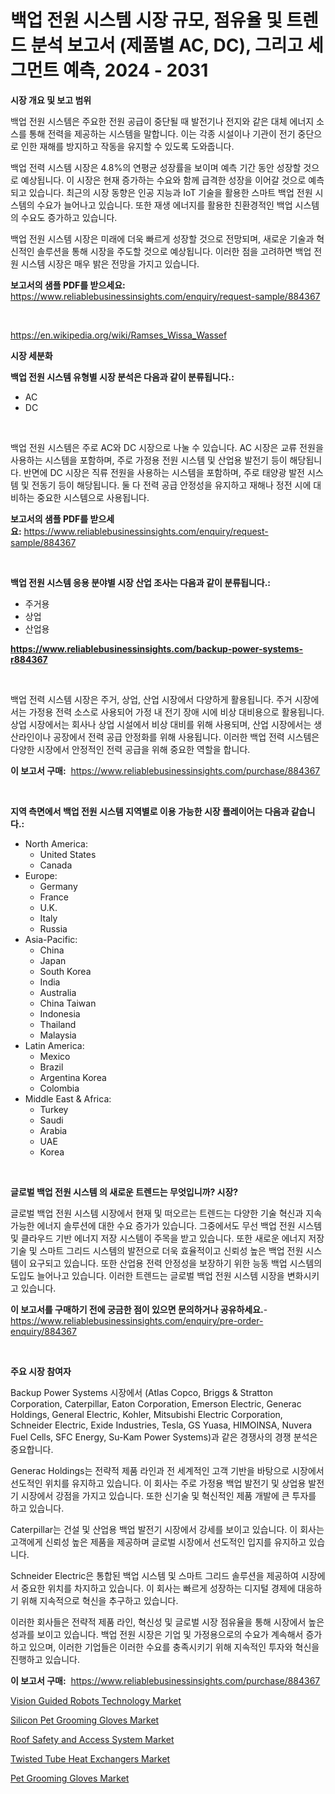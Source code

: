 <p><h1>백업 전원 시스템 시장 규모, 점유율 및 트렌드 분석 보고서 (제품별 AC, DC), 그리고 세그먼트 예측, 2024 - 2031</h1></p><p><strong>시장 개요 및 보고 범위</strong></p>
<p><p>백업 전원 시스템은 주요한 전원 공급이 중단될 때 발전기나 전지와 같은 대체 에너지 소스를 통해 전력을 제공하는 시스템을 말합니다. 이는 각종 시설이나 기관이 전기 중단으로 인한 재해를 방지하고 작동을 유지할 수 있도록 도와줍니다.</p><p>백업 전력 시스템 시장은 4.8%의 연평균 성장률을 보이며 예측 기간 동안 성장할 것으로 예상됩니다. 이 시장은 현재 증가하는 수요와 함께 급격한 성장을 이어갈 것으로 예측되고 있습니다. 최근의 시장 동향은 인공 지능과 IoT 기술을 활용한 스마트 백업 전원 시스템의 수요가 늘어나고 있습니다. 또한 재생 에너지를 활용한 친환경적인 백업 시스템의 수요도 증가하고 있습니다.</p><p>백업 전원 시스템 시장은 미래에 더욱 빠르게 성장할 것으로 전망되며, 새로운 기술과 혁신적인 솔루션을 통해 시장을 주도할 것으로 예상됩니다. 이러한 점을 고려하면 백업 전원 시스템 시장은 매우 밝은 전망을 가지고 있습니다.</p></p>
<p><strong>보고서의 샘플 PDF를 받으세요:</strong> <a href="https://www.reliablebusinessinsights.com/enquiry/request-sample/884367">https://www.reliablebusinessinsights.com/enquiry/request-sample/884367</a></p>
<p>&nbsp;</p>
<p><a href="https://en.wikipedia.org/wiki/Ramses_Wissa_Wassef">https://en.wikipedia.org/wiki/Ramses_Wissa_Wassef</a></p>
<p><strong>시장 세분화</strong></p>
<p><strong>백업 전원 시스템 유형별 시장 분석은 다음과 같이 분류됩니다.:</strong></p>
<p><ul><li>AC</li><li>DC</li></ul></p>
<p>&nbsp;</p>
<p><p>백업 전원 시스템은 주로 AC와 DC 시장으로 나눌 수 있습니다. AC 시장은 교류 전원을 사용하는 시스템을 포함하며, 주로 가정용 전원 시스템 및 산업용 발전기 등이 해당됩니다. 반면에 DC 시장은 직류 전원을 사용하는 시스템을 포함하며, 주로 태양광 발전 시스템 및 전동기 등이 해당됩니다. 둘 다 전력 공급 안정성을 유지하고 재해나 정전 시에 대비하는 중요한 시스템으로 사용됩니다.</p></p>
<p><strong>보고서의 샘플 PDF를 받으세요:</strong>&nbsp;<a href="https://www.reliablebusinessinsights.com/enquiry/request-sample/884367">https://www.reliablebusinessinsights.com/enquiry/request-sample/884367</a></p>
<p>&nbsp;</p>
<p><strong> 백업 전원 시스템 응용 분야별 시장 산업 조사는 다음과 같이 분류됩니다.:</strong></p>
<p><ul><li>주거용</li><li>상업</li><li>산업용</li></ul></p>
<p><strong><a href="https://www.reliablebusinessinsights.com/backup-power-systems-r884367">https://www.reliablebusinessinsights.com/backup-power-systems-r884367</a></strong></p>
<p>&nbsp;</p>
<p><p>백업 전력 시스템 시장은 주거, 상업, 산업 시장에서 다양하게 활용됩니다. 주거 시장에서는 가정용 전력 소스로 사용되어 가정 내 전기 장애 시에 비상 대비용으로 활용됩니다. 상업 시장에서는 회사나 상업 시설에서 비상 대비를 위해 사용되며, 산업 시장에서는 생산라인이나 공장에서 전력 공급 안정화를 위해 사용됩니다. 이러한 백업 전력 시스템은 다양한 시장에서 안정적인 전력 공급을 위해 중요한 역할을 합니다.</p></p>
<p><strong>이 보고서 구매:</strong>&nbsp; <a href="https://www.reliablebusinessinsights.com/purchase/884367">https://www.reliablebusinessinsights.com/purchase/884367</a></p>
<p>&nbsp;</p>
<p><strong>지역 측면에서 백업 전원 시스템 지역별로 이용 가능한 시장 플레이어는 다음과 같습니다.:</strong></p>
<p><ul>
    <li>
        North America:
        <ul>
            <li>United States</li>
            <li>Canada</li>
        </ul>
    </li>
    <li>
        Europe:
        <ul>
            <li>Germany</li>
            <li>France</li>
            <li>U.K.</li>
            <li>Italy</li>
            <li>Russia</li>
        </ul>
    </li>
    <li>
        Asia-Pacific:
        <ul>
            <li>China</li>
            <li>Japan</li>
            <li>South Korea</li>
            <li>India</li>
            <li>Australia</li>
            <li>China Taiwan</li>
            <li>Indonesia</li>
            <li>Thailand</li>
            <li>Malaysia</li>
        </ul>
    </li>
    <li>
        Latin America:
        <ul>
            <li>Mexico</li>
            <li>Brazil</li>
            <li>Argentina Korea</li>
            <li>Colombia</li>
        </ul>
    </li>
    <li>
        Middle East & Africa:
        <ul>
            <li>Turkey</li>
            <li>Saudi</li>
            <li>Arabia</li>
            <li>UAE</li>
            <li>Korea</li>
        </ul>
    </li>
    </ul></p>
<p>&nbsp;</p>
<p><strong>글로벌 백업 전원 시스템 의 새로운 트렌드는 무엇입니까? 시장?</strong></p>
<p><p>글로벌 백업 전원 시스템 시장에서 현재 및 떠오르는 트렌드는 다양한 기술 혁신과 지속 가능한 에너지 솔루션에 대한 수요 증가가 있습니다. 그중에서도 무선 백업 전원 시스템 및 클라우드 기반 에너지 저장 시스템이 주목을 받고 있습니다. 또한 새로운 에너지 저장 기술 및 스마트 그리드 시스템의 발전으로 더욱 효율적이고 신뢰성 높은 백업 전원 시스템이 요구되고 있습니다. 또한 산업용 전력 안정성을 보장하기 위한 능동 백업 시스템의 도입도 늘어나고 있습니다. 이러한 트렌드는 글로벌 백업 전원 시스템 시장을 변화시키고 있습니다.</p></p>
<p><strong>이 보고서를 구매하기 전에 궁금한 점이 있으면 문의하거나 공유하세요.</strong>- <a href="https://www.reliablebusinessinsights.com/enquiry/pre-order-enquiry/884367">https://www.reliablebusinessinsights.com/enquiry/pre-order-enquiry/884367</a></p>
<p>&nbsp;</p>
<p><strong>주요 시장 참여자</strong></p>
<p><p>Backup Power Systems 시장에서 (Atlas Copco, Briggs & Stratton Corporation, Caterpillar, Eaton Corporation, Emerson Electric, Generac Holdings, General Electric, Kohler, Mitsubishi Electric Corporation, Schneider Electric, Exide Industries, Tesla, GS Yuasa, HIMOINSA, Nuvera Fuel Cells, SFC Energy, Su-Kam Power Systems)과 같은 경쟁사의 경쟁 분석은 중요합니다. </p><p>Generac Holdings는 전략적 제품 라인과 전 세계적인 고객 기반을 바탕으로 시장에서 선도적인 위치를 유지하고 있습니다. 이 회사는 주로 가정용 백업 발전기 및 상업용 발전기 시장에서 강점을 가지고 있습니다. 또한 신기술 및 혁신적인 제품 개발에 큰 투자를 하고 있습니다.</p><p>Caterpillar는 건설 및 산업용 백업 발전기 시장에서 강세를 보이고 있습니다. 이 회사는 고객에게 신뢰성 높은 제품을 제공하며 글로벌 시장에서 선도적인 입지를 유지하고 있습니다.</p><p>Schneider Electric은 통합된 백업 시스템 및 스마트 그리드 솔루션을 제공하여 시장에서 중요한 위치를 차지하고 있습니다. 이 회사는 빠르게 성장하는 디지털 경제에 대응하기 위해 지속적으로 혁신을 추구하고 있습니다.</p><p>이러한 회사들은 전략적 제품 라인, 혁신성 및 글로벌 시장 점유율을 통해 시장에서 높은 성과를 보이고 있습니다. 백업 전원 시장은 기업 및 가정용으로의 수요가 계속해서 증가하고 있으며, 이러한 기업들은 이러한 수요를 충족시키기 위해 지속적인 투자와 혁신을 진행하고 있습니다.</p></p>
<p><strong>이 보고서 구매:</strong>&nbsp;&nbsp;<a href="https://www.reliablebusinessinsights.com/purchase/884367">https://www.reliablebusinessinsights.com/purchase/884367</a></p>
<p><p><a href="https://issuu.com/reportprime-2/docs/vision-guided-robots-technology-market-size-2030.p">Vision Guided Robots Technology Market</a></p><p><a href="https://github.com/mgbcqzvq83/Market-Research-Report-List-1/blob/main/silicon-pet-grooming-gloves-market.md">Silicon Pet Grooming Gloves Market</a></p><p><a href="https://issuu.com/reportprime-2/docs/roof-safety-and-access-system-market-size-2030.ppt">Roof Safety and Access System Market</a></p><p><a href="https://medium.com/@marcoshoppe2023/twisted-tube-heat-exchangers-market-emerging-trends-and-future-prospects-for-period-from-2024-to-7c234185e7d5">Twisted Tube Heat Exchangers Market</a></p><p><a href="https://github.com/rakibtthstu9900/Market-Research-Report-List-1/blob/main/pet-grooming-gloves-market.md">Pet Grooming Gloves Market</a></p></p>